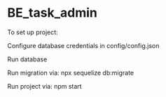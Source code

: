 # BE_task_admin

To set up project: 

Configure database credentials in config/config.json

Run database

Run migration via: npx sequelize db:migrate

Run project via: npm start
